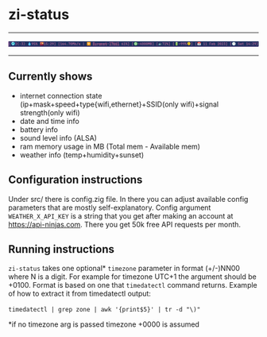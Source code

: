 # zi-status
---

<p>
    <img src="assets/showoff.png"/>
</p>

---
## Currently shows
 - internet connection state (ip+mask+speed+type{wifi,ethernet}+SSID(only wifi)+signal strength(only wifi)
 - date and time info
 - battery info
 - sound level info (ALSA)
 - ram memory usage in MB (Total mem - Available mem)
 - weather info (temp+humidity+sunset)


## Configuration instructions
Under src/ there is config.zig file. In there you can adjust available config parameters that are mostly self-explanatory. Config argument `WEATHER_X_API_KEY` is a string that you get after making an account at https://api-ninjas.com. There you get 50k free API requests per month. 

## Running instructions
`zi-status` takes one optional* `timezone` parameter in format (+/-)NN00 where N is a digit. For example for timezone UTC+1 the argument should be +0100. Format is based on one that `timedatectl` command returns. Example of how to extract it from timedatectl output:

`timedatectl | grep zone | awk '{print$5}' | tr -d "\)"`

*if no timezone arg is passed timezone +0000 is assumed
